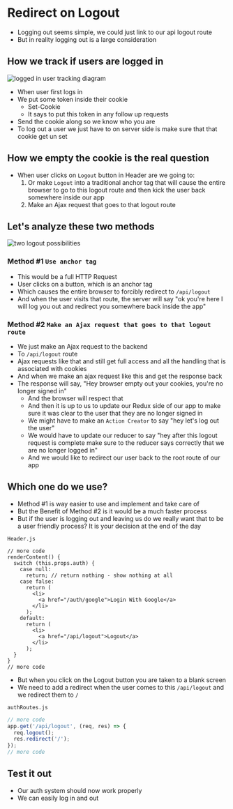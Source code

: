 # Redirect on Logout
* Logging out seems simple, we could just link to our api logout route
* But in reality logging out is a large consideration

## How we track if users are logged in
![logged in user tracking diagram](https://i.imgur.com/Xkt6ocK.png)

* When user first logs in
* We put some token inside their cookie
    - Set-Cookie
    - It says to put this token in any follow up requests
* Send the cookie along so we know who you are
* To log out a user we just have to on server side is make sure that that cookie get un set

## How we empty the cookie is the real question
* When user clicks on `Logout` button in Header are we going to:
    1. Or make `Logout` into a traditional anchor tag that will cause the entire browser to go to this logout route and then kick the user back somewhere inside our app
    2. Make an Ajax request that goes to that logout route

## Let's analyze these two methods
![two logout possibilities](https://i.imgur.com/UQI9HNK.png)

### Method #1 `Use anchor tag`
* This would be a full HTTP Request
* User clicks on a button, which is an anchor tag
* Which causes the entire browser to forcibly redirect to `/api/logout`
* And when the user visits that route, the server will say "ok you're here I will log you out and redirect you somewhere back inside the app"

### Method #2 `Make an Ajax request that goes to that logout route`
* We just make an Ajax request to the backend
* To `/api/logout` route
* Ajax requests like that and still get full access and all the handling that is associated with cookies
* And when we make an ajax request like this and get the response back
* The response will say, "Hey browser empty out your cookies, you're no longer signed in"
    - And the browser will respect that
    - And then it is up to us to update our Redux side of our app to make sure it was clear to the user that they are no longer signed in
    - We might have to make an `Action Creator` to say "hey let's log out the user"
    - We would have to update our reducer to say "hey after this logout request is complete make sure to the reducer says correctly that we are no longer logged in"
    - And we would like to redirect our user back to the root route of our app

## Which one do we use?
* Method #1 is way easier to use and implement and take care of
* But the Benefit of Method #2 is it would be a much faster process
* But if the user is logging out and leaving us do we really want that to be a user friendly process? It is your decision at the end of the day

`Header.js`

```
// more code
renderContent() {
  switch (this.props.auth) {
    case null:
      return; // return nothing - show nothing at all
    case false:
      return (
        <li>
          <a href="/auth/google">Login With Google</a>
        </li>
      );
    default:
      return (
        <li>
          <a href="/api/logout">Logout</a>
        </li>
      );
  }
}
// more code
```

* But when you click on the Logout button you are taken to a blank screen
* We need to add a redirect when the user comes to this `/api/logout` and we redirect them to `/`

`authRoutes.js`

```js
// more code
app.get('/api/logout', (req, res) => {
  req.logout();
  res.redirect('/');
});
// more code
```

## Test it out
* Our auth system should now work properly
* We can easily log in and out
